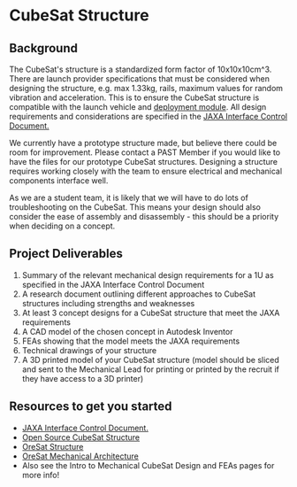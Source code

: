 # CubeSat Structure

## Background
The CubeSat's structure is a standardized form factor of 10x10x10cm^3. There are launch provider specifications that must be considered when designing the structure, e.g. max 1.33kg, rails, maximum values for random vibration and acceleration. This
is to ensure the CubeSat structure is compatible with the launch vehicle and [deployment module](https://humans-in-space.jaxa.jp/en/biz-lab/experiment/facility/ef/jssod/). All
design requirements and considerations are specified in the [JAXA Interface Control Document.](https://humans-in-space.jaxa.jp/kibouser/library/item/jx-espc_8e_en.pdf)

We currently have a prototype structure made, but believe there could be room for improvement. Please contact a PAST Member if
you would like to have the files for our prototype CubeSat structures. Designing a structure requires working closely with the
team to ensure electrical and mechanical components interface well. 

As we are a student team, it is likely that we will have to do lots of troubleshooting on the CubeSat. This means your design should also consider the ease of assembly and disassembly - this should be a priority when deciding on a concept.

## Project Deliverables
1. Summary of the relevant mechanical design requirements for a 1U as specified in the JAXA Interface Control Document
2. A research document outlining different approaches to CubeSat structures including strengths and weaknesses
3. At least 3 concept designs for a CubeSat structure that meet the JAXA requirements
4. A CAD model of the chosen concept in Autodesk Inventor
5. FEAs showing that the model meets the JAXA requirements
6. Technical drawings of your structure
7. A 3D printed model of your CubeSat structure (model should be sliced and sent to the Mechanical Lead for printing or printed by the recruit if they have access to a 3D printer)

## Resources to get you started
- [JAXA Interface Control Document.](https://humans-in-space.jaxa.jp/kibouser/library/item/jx-espc_8e_en.pdf)
- [Open Source CubeSat Structure](https://github.com/alanbjohnston/CubeSatSim/tree/master/hardware/frame/v2.0)
- [OreSat Structure](https://github.com/oresat/oresat-structure)
- [OreSat Mechanical Architecture](https://www.youtube.com/watch?v=0-Tlg6fqUgA)
- Also see the Intro to Mechanical CubeSat Design and FEAs pages for more info!
